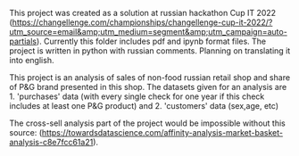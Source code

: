 This project was created as a solution at russian hackathon Cup IT 2022 (https://changellenge.com/championships/changellenge-cup-it-2022/?utm_source=email&amp;utm_medium=segment&amp;utm_campaign=auto-partials). 
Currently this folder includes pdf and ipynb format files. The project is written in python with russian comments. Planning on translating it into english. 

This project is an analysis of sales of non-food russian retail shop and share of P&G brand presented in this shop. 
The datasets given for an analysis are 1. 'purchases' data (with every single check for one year if this check includes at least one P&G product) and 2. 'customers' data (sex,age, etc) 

The cross-sell analysis part of the project would be impossible without this source: (https://towardsdatascience.com/affinity-analysis-market-basket-analysis-c8e7fcc61a21).
